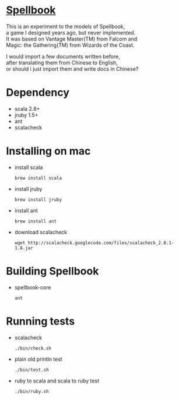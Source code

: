 
[Spellbook](http://spbk.org)
======================================

This is an experiment to the models of Spellbook,<br/>
a game I designed years ago, but never implemented.<br/>
It was based on Vantage Master(TM) from Falcom and<br/>
Magic: the Gathering(TM) from Wizards of the Coast.

I would import a few documents written before,<br/>
after translating them from Chinese to English,<br/>
or should i just import them and write docs in Chinese?

Dependency
======================================

* scala 2.8+
* jruby 1.5+
* ant
* scalacheck

Installing on mac
======================================

* install scala

  `brew install scala`

* install jruby

  `brew install jruby`

* install ant

  `brew install ant`

* download scalacheck

  `wget http://scalacheck.googlecode.com/files/scalacheck_2.8.1-1.8.jar`

Building Spellbook
======================================

* spellbook-core

  `ant`

Running tests
======================================

* scalacheck

  `./bin/check.sh`

* plain old println test

  `./bin/test.sh`

* ruby to scala and scala to ruby test

  `./bin/ruby.sh`
